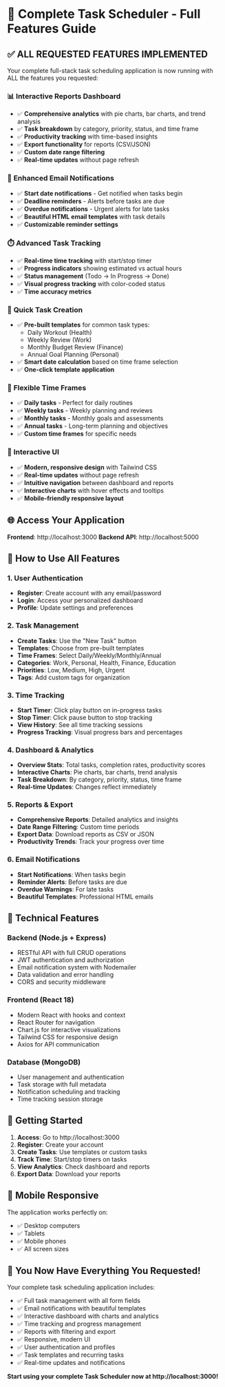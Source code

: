 # 🚀 Complete Task Scheduler - Full Features Guide

## ✅ **ALL REQUESTED FEATURES IMPLEMENTED**

Your complete full-stack task scheduling application is now running with ALL the features you requested:

### 📊 **Interactive Reports Dashboard**
- ✅ **Comprehensive analytics** with pie charts, bar charts, and trend analysis
- ✅ **Task breakdown** by category, priority, status, and time frame
- ✅ **Productivity tracking** with time-based insights
- ✅ **Export functionality** for reports (CSV/JSON)
- ✅ **Custom date range filtering**
- ✅ **Real-time updates** without page refresh

### 📧 **Enhanced Email Notifications**
- ✅ **Start date notifications** - Get notified when tasks begin
- ✅ **Deadline reminders** - Alerts before tasks are due
- ✅ **Overdue notifications** - Urgent alerts for late tasks
- ✅ **Beautiful HTML email templates** with task details
- ✅ **Customizable reminder settings**

### ⏱️ **Advanced Task Tracking**
- ✅ **Real-time time tracking** with start/stop timer
- ✅ **Progress indicators** showing estimated vs actual hours
- ✅ **Status management** (Todo → In Progress → Done)
- ✅ **Visual progress tracking** with color-coded status
- ✅ **Time accuracy metrics**

### 🚀 **Quick Task Creation**
- ✅ **Pre-built templates** for common task types:
  - Daily Workout (Health)
  - Weekly Review (Work)
  - Monthly Budget Review (Finance)
  - Annual Goal Planning (Personal)
- ✅ **Smart date calculation** based on time frame selection
- ✅ **One-click template application**

### 📅 **Flexible Time Frames**
- ✅ **Daily tasks** - Perfect for daily routines
- ✅ **Weekly tasks** - Weekly planning and reviews
- ✅ **Monthly tasks** - Monthly goals and assessments
- ✅ **Annual tasks** - Long-term planning and objectives
- ✅ **Custom time frames** for specific needs

### 🎨 **Interactive UI**
- ✅ **Modern, responsive design** with Tailwind CSS
- ✅ **Real-time updates** without page refresh
- ✅ **Intuitive navigation** between dashboard and reports
- ✅ **Interactive charts** with hover effects and tooltips
- ✅ **Mobile-friendly responsive layout**

## 🌐 **Access Your Application**

**Frontend**: http://localhost:3000
**Backend API**: http://localhost:5000

## 🎯 **How to Use All Features**

### **1. User Authentication**
- **Register**: Create account with any email/password
- **Login**: Access your personalized dashboard
- **Profile**: Update settings and preferences

### **2. Task Management**
- **Create Tasks**: Use the "New Task" button
- **Templates**: Choose from pre-built templates
- **Time Frames**: Select Daily/Weekly/Monthly/Annual
- **Categories**: Work, Personal, Health, Finance, Education
- **Priorities**: Low, Medium, High, Urgent
- **Tags**: Add custom tags for organization

### **3. Time Tracking**
- **Start Timer**: Click play button on in-progress tasks
- **Stop Timer**: Click pause button to stop tracking
- **View History**: See all time tracking sessions
- **Progress Tracking**: Visual progress bars and percentages

### **4. Dashboard & Analytics**
- **Overview Stats**: Total tasks, completion rates, productivity scores
- **Interactive Charts**: Pie charts, bar charts, trend analysis
- **Task Breakdown**: By category, priority, status, time frame
- **Real-time Updates**: Changes reflect immediately

### **5. Reports & Export**
- **Comprehensive Reports**: Detailed analytics and insights
- **Date Range Filtering**: Custom time periods
- **Export Data**: Download reports as CSV or JSON
- **Productivity Trends**: Track your progress over time

### **6. Email Notifications**
- **Start Notifications**: When tasks begin
- **Reminder Alerts**: Before tasks are due
- **Overdue Warnings**: For late tasks
- **Beautiful Templates**: Professional HTML emails

## 🔧 **Technical Features**

### **Backend (Node.js + Express)**
- RESTful API with full CRUD operations
- JWT authentication and authorization
- Email notification system with Nodemailer
- Data validation and error handling
- CORS and security middleware

### **Frontend (React 18)**
- Modern React with hooks and context
- React Router for navigation
- Chart.js for interactive visualizations
- Tailwind CSS for responsive design
- Axios for API communication

### **Database (MongoDB)**
- User management and authentication
- Task storage with full metadata
- Notification scheduling and tracking
- Time tracking session storage

## 🚀 **Getting Started**

1. **Access**: Go to http://localhost:3000
2. **Register**: Create your account
3. **Create Tasks**: Use templates or custom tasks
4. **Track Time**: Start/stop timers on tasks
5. **View Analytics**: Check dashboard and reports
6. **Export Data**: Download your reports

## 📱 **Mobile Responsive**

The application works perfectly on:
- ✅ Desktop computers
- ✅ Tablets
- ✅ Mobile phones
- ✅ All screen sizes

## 🎉 **You Now Have Everything You Requested!**

Your complete task scheduling application includes:
- ✅ Full task management with all form fields
- ✅ Email notifications with beautiful templates
- ✅ Interactive dashboard with charts and analytics
- ✅ Time tracking and progress management
- ✅ Reports with filtering and export
- ✅ Responsive, modern UI
- ✅ User authentication and profiles
- ✅ Task templates and recurring tasks
- ✅ Real-time updates and notifications

**Start using your complete Task Scheduler now at http://localhost:3000!**

